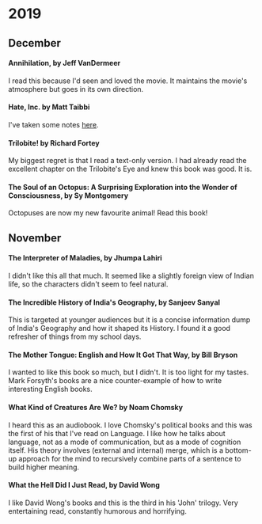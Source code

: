 # 2019

## December

#### Annihilation, by Jeff VanDermeer

I read this because I'd seen and loved the movie. It maintains the
movie's atmosphere but goes in its own direction.

#### Hate, Inc. by Matt Taibbi

I've taken some notes [here](hate-inc.md).

#### Trilobite! by Richard Fortey

My biggest regret is that I read a text-only version. I had already
read the excellent chapter on the Trilobite's Eye and knew this book
was good. It is.

#### The Soul of an Octopus: A Surprising Exploration into the Wonder of Consciousness, by Sy Montgomery

Octopuses are now my new favourite animal! Read this book!

## November

#### The Interpreter of Maladies, by Jhumpa Lahiri

I didn't like this all that much. It seemed like a slightly foreign view of Indian life, so the characters didn't seem
to feel natural.

#### The Incredible History of India's Geography, by Sanjeev Sanyal

This is targeted at younger audiences but it is a concise information dump of India's Geography and how it shaped its
History. I found it a good refresher of things from my school days.


#### The Mother Tongue: English and How It Got That Way, by Bill Bryson

I wanted to like this book so much, but I didn't. It is too light for my tastes. Mark Forsyth's books are a nice
counter-example of how to write interesting English books.

#### What Kind of Creatures Are We? by Noam Chomsky

I heard this as an audiobook. I love Chomsky's political books and this was the first of his that I've read on Language.
I like how he talks about language, not as a mode of communication, but as a mode of cognition itself. His theory
involves (external and internal) merge, which is a bottom-up approach for the mind to recursively combine parts of a
sentence to build higher meaning.

#### What the Hell Did I Just Read, by David Wong

I like David Wong's books and this is the third in his 'John' trilogy. Very entertaining read, constantly humorous and
horrifying.

